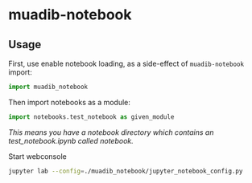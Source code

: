 # muadib-notebook #

## Usage ##

First, use enable notebook loading, as a side-effect of ```muadib-notebook``` import:

```python
import muadib_notebook
```

Then import notebooks as a module:

```python
import notebooks.test_notebook as given_module
```
*This means you have a notebook directory which contains an test_notebook.ipynb called notebook.*


Start webconsole

```sh
jupyter lab --config=./muadib_notebook/jupyter_notebook_config.py
```

